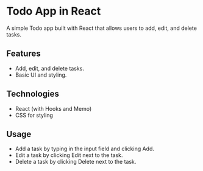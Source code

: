 # Todo App in React

A simple Todo app built with React that allows users to add, edit, and delete tasks.

## Features

- Add, edit, and delete tasks.
- Basic UI and styling.

## Technologies

- React (with Hooks and Memo)
- CSS for styling

## Usage

- Add a task by typing in the input field and clicking Add.
- Edit a task by clicking Edit next to the task.
- Delete a task by clicking Delete next to the task.
